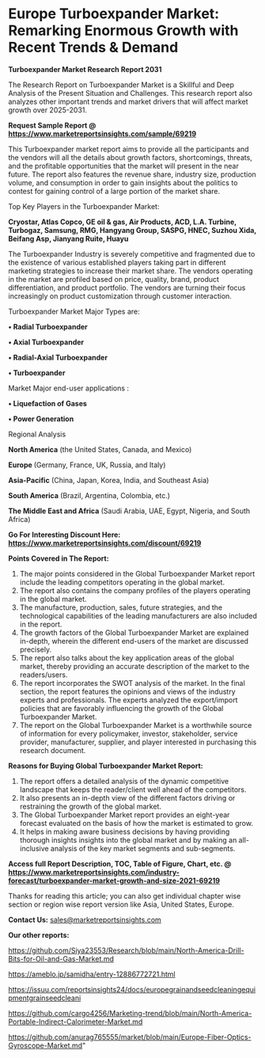 # Europe Turboexpander Market: Remarking Enormous Growth with Recent Trends & Demand

<strong>Turboexpander Market Research Report 2031</strong>

The Research Report on Turboexpander Market is a Skillful and Deep Analysis of the Present Situation and Challenges. This research report also analyzes other important trends and market drivers that will affect market growth over 2025-2031.

<strong>Request Sample Report @ <a href=https://www.marketreportsinsights.com/sample/69219>https://www.marketreportsinsights.com/sample/69219</a></strong>

This Turboexpander market report aims to provide all the participants and the vendors will all the details about growth factors, shortcomings, threats, and the profitable opportunities that the market will present in the near future. The report also features the revenue share, industry size, production volume, and consumption in order to gain insights about the politics to contest for gaining control of a large portion of the market share.

Top Key Players in the Turboexpander Market:

<strong>Cryostar, Atlas Copco, GE oil & gas, Air Products, ACD, L.A. Turbine, Turbogaz, Samsung, RMG, Hangyang Group, SASPG, HNEC, Suzhou Xida, Beifang Asp, Jianyang Ruite, Huayu</strong>

The Turboexpander Industry is severely competitive and fragmented due to the existence of various established players taking part in different marketing strategies to increase their market share. The vendors operating in the market are profiled based on price, quality, brand, product differentiation, and product portfolio. The vendors are turning their focus increasingly on product customization through customer interaction.

Turboexpander Market Major Types are:

<strong>• Radial Turboexpander

• Axial Turboexpander

• Radial-Axial Turboexpander

• Turboexpander</strong>

Market Major end-user applications :

<strong>• Liquefaction of Gases

• Power Generation</strong>

Regional Analysis

</u><strong><b>North America</b></strong> (the United States, Canada, and Mexico)

<strong><b>Europe </b></strong>(Germany, France, UK, Russia, and Italy)

<strong><b>Asia-Pacific</b></strong> (China, Japan, Korea, India, and Southeast Asia)

<strong><b>South America</b></strong> (Brazil, Argentina, Colombia, etc.)

<strong><b>The Middle East and Africa</b></strong> (Saudi Arabia, UAE, Egypt, Nigeria, and South Africa)

<strong>Go For Interesting Discount Here: <a href=https://www.marketreportsinsights.com/discount/69219>https://www.marketreportsinsights.com/discount/69219</a></strong>

<strong>Points Covered in The Report:</strong>
<ol>
  <li>The major points considered in the Global Turboexpander Market report include the leading competitors operating in the global market.</li>
  <li>The report also contains the company profiles of the players operating in the global market.</li>
  <li>The manufacture, production, sales, future strategies, and the technological capabilities of the leading manufacturers are also included in the report.</li>
  <li>The growth factors of the Global Turboexpander Market are explained in-depth, wherein the different end-users of the market are discussed precisely.</li>
  <li>The report also talks about the key application areas of the global market, thereby providing an accurate description of the market to the readers/users.</li>
  <li>The report incorporates the SWOT analysis of the market. In the final section, the report features the opinions and views of the industry experts and professionals. The experts analyzed the export/import policies that are favorably influencing the growth of the Global Turboexpander Market.</li>
  <li>The report on the Global Turboexpander Market is a worthwhile source of information for every policymaker, investor, stakeholder, service provider, manufacturer, supplier, and player interested in purchasing this research document.</li>
</ol>
<strong>Reasons for Buying Global Turboexpander Market Report:</strong>

<ol>
  <li>The report offers a detailed analysis of the dynamic competitive landscape that keeps the reader/client well ahead of the competitors.</li>
  <li>It also presents an in-depth view of the different factors driving or restraining the growth of the global market.</li>
  <li>The Global Turboexpander Market report provides an eight-year forecast evaluated on the basis of how the market is estimated to grow.</li>
  <li>It helps in making aware business decisions by having providing thorough insights insights into the global market and by making an all-inclusive analysis of the key market segments and sub-segments.</li>
</ol>
<strong>Access full Report Description, TOC, Table of Figure, Chart, etc. @ <a href=https://www.marketreportsinsights.com/industry-forecast/turboexpander-market-growth-and-size-2021-69219>https://www.marketreportsinsights.com/industry-forecast/turboexpander-market-growth-and-size-2021-69219</a></strong>


Thanks for reading this article; you can also get individual chapter wise section or region wise report version like Asia, United States, Europe.

<strong>Contact Us:</strong>
sales@marketreportsinsights.com

<strong>Our other reports:</strong>

<a href=https://github.com/Siya23553/Research/blob/main/North-America-Drill-Bits-for-Oil-and-Gas-Market.md>https://github.com/Siya23553/Research/blob/main/North-America-Drill-Bits-for-Oil-and-Gas-Market.md</a>

<a href=https://ameblo.jp/samidha/entry-12886772721.html>https://ameblo.jp/samidha/entry-12886772721.html</a>

<a href=https://issuu.com/reportsinsights24/docs/europegrainandseedcleaningequipmentgrainseedcleani>https://issuu.com/reportsinsights24/docs/europegrainandseedcleaningequipmentgrainseedcleani</a>

<a href=https://github.com/cargo4256/Marketing-trend/blob/main/North-America-Portable-Indirect-Calorimeter-Market.md>https://github.com/cargo4256/Marketing-trend/blob/main/North-America-Portable-Indirect-Calorimeter-Market.md</a>

<a href=https://github.com/anurag765555/market/blob/main/Europe-Fiber-Optics-Gyroscope-Market.md>https://github.com/anurag765555/market/blob/main/Europe-Fiber-Optics-Gyroscope-Market.md</a>"
